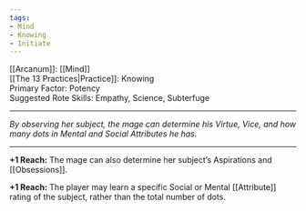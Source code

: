 ```yaml
---
tags:
- Mind
- Knowing
- Initiate
---
```


[[Arcanum]]: [[Mind]]\
[[The 13 Practices|Practice]]: Knowing\
Primary Factor: Potency\
Suggested Rote Skills: Empathy, Science, Subterfuge

---

_By observing her subject, the mage can determine his Virtue, Vice, and how many dots in Mental and Social Attributes he has._

---

**+1 Reach:** The mage can also determine her subject’s Aspirations and [[Obsessions]].

**+1 Reach:** The player may learn a specific Social or Mental [[Attribute]] rating of the subject, rather than the total number of dots.